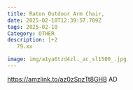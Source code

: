 ```yaml
---
title: Raton Outdoor Arm Chair,
date: 2025-02-10T12:39:57.709Z
tags: 2025-02-10
Category: OTHER
description: |+2
   79.xx

image: img/a1ya6tzd4zl._ac_sl1500_.jpg
---
```

https://amzlink.to/az0zSpzTt8GHB
AD